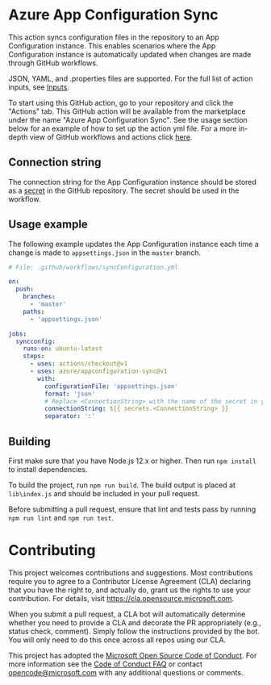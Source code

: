 # Azure App Configuration Sync

This action syncs configuration files in the repository to an App Configuration instance. This enables scenarios where the App Configuration instance is automatically updated when changes are made through GitHub workflows.

JSON, YAML, and .properties files are supported. For the full list of action inputs, see [Inputs](./action.yml).

To start using this GitHub action, go to your repository and click the "Actions" tab. This GitHub action will be available from the marketplace under the name "Azure App Configuration Sync". See the usage section below for an example of how to set up the action yml file. For a more in-depth view of GitHub workflows and actions click [here](https://help.github.com/en/actions/automating-your-workflow-with-github-actions).

## Connection string

The connection string for the App Configuration instance should be stored as a [secret](https://help.github.com/en/articles/virtual-environments-for-github-actions#creating-and-using-secrets-encrypted-variables) in the GitHub repository.  The secret should be used in the workflow.

## Usage example

The following example updates the App Configuration instance each time a change is made to `appsettings.json` in the `master` branch.

```yaml
# File: .github/workflows/syncConfiguration.yml

on:
  push:
    branches:
      - 'master'
    paths:
      - 'appsettings.json'

jobs:
  syncconfig:
    runs-on: ubuntu-latest
    steps:
      - uses: actions/checkout@v1
      - uses: azure/appconfiguration-sync@v1
        with:
          configurationFile: 'appsettings.json'
          format: 'json'
          # Replace <ConnectionString> with the name of the secret in your repository
          connectionString: ${{ secrets.<ConnectionString> }}
          separator: ':'
```

## Building

First make sure that you have Node.js 12.x or higher. Then run `npm install` to install dependencies.

To build the project, run `npm run build`. The build output is placed at `lib\index.js` and should be included in your pull request.

Before submitting a pull request, ensure that lint and tests pass by running `npm run lint` and `npm run test`.

# Contributing

This project welcomes contributions and suggestions. Most contributions require you to agree to a
Contributor License Agreement (CLA) declaring that you have the right to, and actually do, grant us
the rights to use your contribution. For details, visit https://cla.opensource.microsoft.com.

When you submit a pull request, a CLA bot will automatically determine whether you need to provide
a CLA and decorate the PR appropriately (e.g., status check, comment). Simply follow the instructions
provided by the bot. You will only need to do this once across all repos using our CLA.

This project has adopted the [Microsoft Open Source Code of Conduct](https://opensource.microsoft.com/codeofconduct/).
For more information see the [Code of Conduct FAQ](https://opensource.microsoft.com/codeofconduct/faq/) or
contact [opencode@microsoft.com](mailto:opencode@microsoft.com) with any additional questions or comments.
